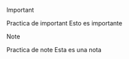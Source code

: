 > [!IMPORTANT]
> Practica de important
> Esto es importante

> [!NOTE]
> Practica de note
> Esta es una nota
